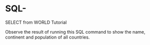 # SQL-
SELECT from WORLD Tutorial


Observe the result of running this SQL command to show the name, continent and population of all countries.

